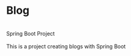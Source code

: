 # Blog
<br/>Spring Boot Project
<br/>
<br/>This is a project creating blogs with Spring Boot
<br/>
<br/>


